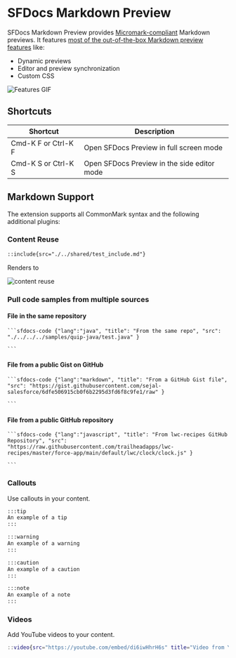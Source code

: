 # SFDocs Markdown Preview

SFDocs Markdown Preview provides [Micromark-compliant](https://github.com/micromark/micromark) Markdown previews. It features [most of the out-of-the-box Markdown preview features](https://code.visualstudio.com/docs/languages/markdown) like:

- Dynamic previews
- Editor and preview synchronization
- Custom CSS

![Features GIF](https://github.com/forcedotcom/sfdocs-vscode/blob/master/vscode-preview/media/images/preview.gif?raw=true)

<!-- ## Prerequisites

Before you use the plugin, disable the default markdown-language-feature extension of VS Code by following these steps:
![Manual Install](https://github.com/forcedotcom/sfdocs-vscode/blob/master/vscode-preview/media/images/disable_default_preview.png?raw=true)

1. Click on the **Extension** icon in the Activity Bar on the side of VS Code or use the **View: Extensions** command (⇧⌘X).
2. In the extension filter, type and select **@builtin**.
3. Scroll down and select **Markdown Language Features**
4. Click the **Disable** button.
5. Click the **Reload Required** button to reload VS Code. -->

## Shortcuts

| Shortcut              | Description                                       |
| ----------------------- | --------------------------------------------------- |
| Cmd-K F or Ctrl-K F | Open SFDocs Preview in full screen mode     |
| Cmd-K S or Ctrl-K S | Open SFDocs Preview in the side editor mode |


## Markdown Support

The extension supports all CommonMark syntax and the following additional plugins:

### Content Reuse

```md
::include{src="./../shared/test_include.md"}
```

Renders to

![content reuse](https://github.com/forcedotcom/sfdocs-vscode/blob/master/vscode-preview/media/content-reuse.png?raw=true)

### Pull code samples from multiple sources

#### File in the same repository

````mdx
```sfdocs-code {"lang":"java", "title": "From the same repo", "src": "./../../../samples/quip-java/test.java" }

```
````
#### File from a public Gist on GitHub

````mdx
```sfdocs-code {"lang":"markdown", "title": "From a GitHub Gist file", "src": "https://gist.githubusercontent.com/sejal-salesforce/6dfe506915cb0f6b2295d3fd6f8c9fe1/raw" }

```
````

#### File from a public GitHub repository

````mdx
```sfdocs-code {"lang":"javascript", "title": "From lwc-recipes GitHub Repository", "src": "https://raw.githubusercontent.com/trailheadapps/lwc-recipes/master/force-app/main/default/lwc/clock/clock.js" }

```
````

### Callouts

Use callouts in your content.

```md
:::tip
An example of a tip
:::

:::warning
An example of a warning
:::

:::caution
An example of a caution
:::

:::note
An example of a note
:::
```

### Videos

Add YouTube videos to your content.

```m
::video{src="https://youtube.com/embed/di6iwHhrH6s" title="Video from Youtube" type="youtube" }
```

